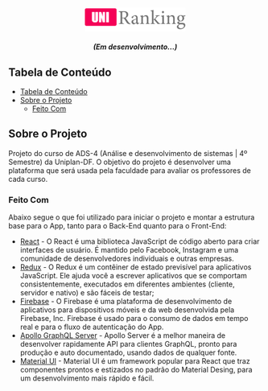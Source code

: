 <!-- PROJECT LOGO -->
<br />
<p align="center">
  <div align="center">
    <img src="./src/assets/img/uniranking.png" width="200px" />
  </div>
  <h5 align="center">(Em desenvolvimento...)</h5>
</p>

<!-- TABLE OF CONTENTS -->

## Tabela de Conteúdo

- [Tabela de Conteúdo](#tabela-de-conte%C3%BAdo)
- [Sobre o Projeto](#sobre-o-projeto)
  - [Feito Com](#feito-com)

<!-- ABOUT THE PROJECT -->

## Sobre o Projeto

Projeto do curso de ADS-4 (Análise e desenvolvimento de sistemas | 4º Semestre) da Uniplan-DF. O objetivo do projeto é desenvolver uma plataforma que será usada pela faculdade para avaliar os professores de cada curso.

### Feito Com

Abaixo segue o que foi utilizado para iniciar o projeto e montar a estrutura base para o App, tanto para o Back-End quanto para o Front-End:

- [React](https://reactjs.org/) - O React é uma biblioteca JavaScript de código aberto para criar interfaces de usuário. É mantido pelo Facebook, Instagram e uma comunidade de desenvolvedores individuais e outras empresas.
- [Redux](https://redux.js.org/) - O Redux é um contêiner de estado previsível para aplicativos JavaScript. Ele ajuda você a escrever aplicativos que se comportam consistentemente, executados em diferentes ambientes (cliente, servidor e nativo) e são fáceis de testar;
- [Firebase](https://redux.js.org/) - O Firebase é uma plataforma de desenvolvimento de aplicativos para dispositivos móveis e da web desenvolvida pela Firebase, Inc. Firebase é usado para o consumo de dados em tempo real e para o fluxo de autenticação do App.
- [Apollo GraphQL Server](https://redux.js.org/) - Apollo Server é a melhor maneira de desenvolver rapidamente API para clientes GraphQL, pronto para produção e auto documentado, usando dados de qualquer fonte.
- [Material UI](https://material-ui.com/) - Material UI é um framework popular para React que traz componentes prontos e estizados no padrão do Material Desing, para um desenvolvimento mais rápido e fácil.